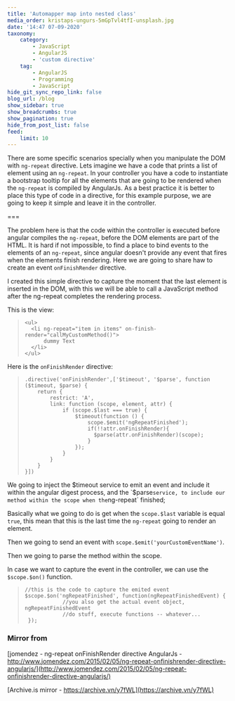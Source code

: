 ```yaml
---
title: 'Automapper map into nested class'
media_order: kristaps-ungurs-5mGpTvl4tfI-unsplash.jpg
date: '14:47 07-09-2020'
taxonomy:
    category:
        - JavaScript
        - AngularJS
        - 'custom directive'
    tag:
        - AngularJS
        - Programming
        - JavaScript
hide_git_sync_repo_link: false
blog_url: /blog
show_sidebar: true
show_breadcrumbs: true
show_pagination: true
hide_from_post_list: false
feed:
    limit: 10
---
```


There are some specific scenarios specially when you manipulate the DOM with `ng-repeat` directive. Lets imagine we have a code that prints a list of element using an `ng-repeat`. In your controller you have a code to instantiate a bootstrap tooltip for all the elements that are going to be rendered when the `ng-repeat` is compiled by AngularJs. As a best practice it is better to place this type of code in a directive, for this example purpose, we are going to keep it simple and leave it in the controller.

===

The problem here is that the code within the controller is executed before angular compiles the `ng-repeat`, before the DOM elements are part of the HTML. It is hard if not impossible, to find a place to bind events to the elements of an `ng-repeat`, since angular doesn't provide any event that fires when the elements finish rendering. Here we are going to share haw to create an event `onFinishRender` directive.

I created this simple directive to capture the moment that the last element is inserted in the DOM,  with this we will be able to call a JavaScript method after the ng-repeat completes the rendering process.

This is the view:

>     <ul>
>       <li ng-repeat="item in items" on-finish-render="callMyCustomMethod()">
>           dummy Text
>       </li>
>     </ul>

Here is the `onFinishRender` directive:

>     .directive('onFinishRender',['$timeout', '$parse', function ($timeout, $parse) {
>         return {
>             restrict: 'A',
>             link: function (scope, element, attr) {
>                 if (scope.$last === true) {
>                     $timeout(function () {
>                         scope.$emit('ngRepeatFinished');
>                         if(!!attr.onFinishRender){
>                           $parse(attr.onFinishRender)(scope);
>                         }
>                     });
>                 }
>             }
>         }
>     }])

We going to inject the $timeout service to emit an event and include it within the angular digest process, and the `$parse` service, to include our method within the scope when the `ng-repeat` finished;

Basically what we going to do is get when the `scope.$last` variable is equal `true`, this mean that this is the last time the `ng-repeat` going to render an element.

Then we going to send an event with `scope.$emit('yourCustomEventName')`.

Then we going to parse the method within the scope.

In case we want to capture the event in the controller, we can use the `$scope.$on()` function.

>     //this is the code to capture the emited event
>     $scope.$on('ngRepeatFinished', function(ngRepeatFinishedEvent) {
>                 //you also get the actual event object, ngRepeatFinishedEvent
>                 //do stuff, execute functions -- whatever...
>      });

### Mirror from
[jomendez - ng-repeat onFinishRender directive AngularJs - http://www.jomendez.com/2015/02/05/ng-repeat-onfinishrender-directive-angularjs/](http://www.jomendez.com/2015/02/05/ng-repeat-onfinishrender-directive-angularjs/)

[Archive.is mirror - https://archive.vn/y7fWL](https://archive.vn/y7fWL)



